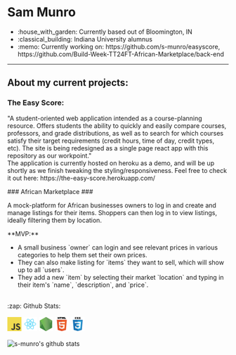 # Sam Munro
<ul>
  <li>:house_with_garden: Currently based out of Bloomington, IN</li>
  <li>:classical_building: Indiana University alumnus</li>
  <li>:memo: Currently working on: https://github.com/s-munro/easyscore, https://github.com/Build-Week-TT24FT-African-Marketplace/back-end </li>
</ul>
<hr />

## About my current projects:
### The Easy Score: ###
<p>"A student-oriented web application intended as a course-planning resource. Offers students the ability to quickly and easily compare courses, professors, and grade distributions, as well as to search for which courses satisfy their target requirements (credit hours, time of day, credit types, etc). The site is being redesigned as a single page react app with this repository as our workpoint."
<br /> 
The application is currently hosted on heroku as a demo, and will be up shortly as we finish tweaking the styling/responsiveness.  Feel free to check it out here: https://the-easy-score.herokuapp.com/
  </p>
### African Marketplace ###
<p>A mock-platform for African businesses owners to log in and create and manage listings for their items.  Shoppers can then log in to view listings, ideally filtering them by location.</p>
**MVP:**
<ul>
  <li>A small business `owner` can login and see relevant prices in various categories to help them set their own prices.</li>
  <li>They can also make listing for `items` they want to sell, which will show up to all `users`.</li>
  <li>They add a new `item` by selecting their market `location` and typing in their item's `name`, `description`, and `price`.</li>
</ul>
<br />

  <summary>:zap: Github Stats:</summary>
  <br />
  <div>
    <img height=32 width=32 alt="javascript icon" src="https://raw.githubusercontent.com/github/explore/80688e429a7d4ef2fca1e82350fe8e3517d3494d/topics/javascript/javascript.png" />
  
<img height=32 width=32 alt="react icon"  src="https://raw.githubusercontent.com/github/explore/80688e429a7d4ef2fca1e82350fe8e3517d3494d/topics/react/react.png" />

<img height=32 width=32 alt="nodejs icon"  src="https://raw.githubusercontent.com/github/explore/80688e429a7d4ef2fca1e82350fe8e3517d3494d/topics/nodejs/nodejs.png" />

<img height=32 width=32 alt="html icon"  src="https://raw.githubusercontent.com/github/explore/80688e429a7d4ef2fca1e82350fe8e3517d3494d/topics/html/html.png" />

<img height=32 width=32 alt="css icon"  src="https://raw.githubusercontent.com/github/explore/80688e429a7d4ef2fca1e82350fe8e3517d3494d/topics/css/css.png" />

</div>
<br />
  
  <div>
  <img align='left' alt="s-munro's github stats" src="https://github-readme-stats.vercel.app/api?username=s-munro&hide=stars&show_icons=true&theme=react" /> 
  </div>
  <br />
